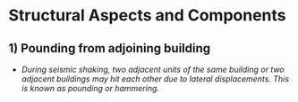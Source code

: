 # Structural Aspects and Components 
## 1) Pounding from adjoining building
* *During seismic shaking, two adjacent units of the same building or two adjacent buildings may hit each other due to lateral displacements. This is   known as pounding or hammering.*